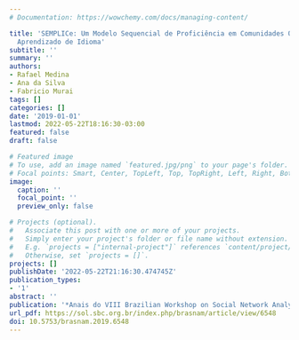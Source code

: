 ```yaml
---
# Documentation: https://wowchemy.com/docs/managing-content/

title: 'SEMPLICe: Um Modelo Sequencial de Proficiência em Comunidades Online para
  Aprendizado de Idioma'
subtitle: ''
summary: ''
authors:
- Rafael Medina
- Ana da Silva
- Fabricio Murai
tags: []
categories: []
date: '2019-01-01'
lastmod: 2022-05-22T18:16:30-03:00
featured: false
draft: false

# Featured image
# To use, add an image named `featured.jpg/png` to your page's folder.
# Focal points: Smart, Center, TopLeft, Top, TopRight, Left, Right, BottomLeft, Bottom, BottomRight.
image:
  caption: ''
  focal_point: ''
  preview_only: false

# Projects (optional).
#   Associate this post with one or more of your projects.
#   Simply enter your project's folder or file name without extension.
#   E.g. `projects = ["internal-project"]` references `content/project/deep-learning/index.md`.
#   Otherwise, set `projects = []`.
projects: []
publishDate: '2022-05-22T21:16:30.474745Z'
publication_types:
- '1'
abstract: ''
publication: '*Anais do VIII Brazilian Workshop on Social Network Analysis and Mining*'
url_pdf: https://sol.sbc.org.br/index.php/brasnam/article/view/6548
doi: 10.5753/brasnam.2019.6548
---
```


